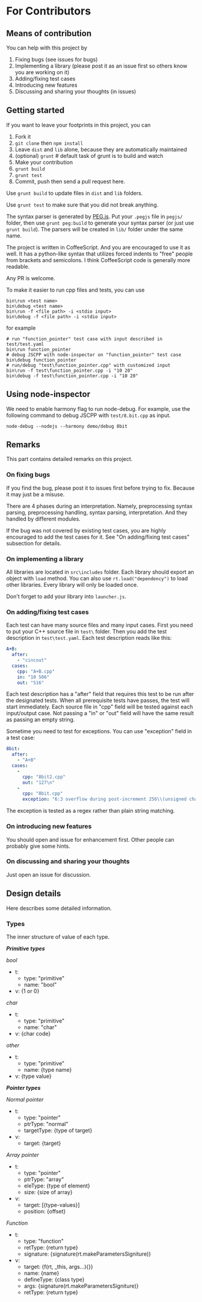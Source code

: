 # For Contributors

## Means of contribution

You can help with this project by

1. Fixing bugs (see issues for bugs)
1. Implementing a library (please post it as an issue first so others know you are working on it)
1. Adding/fixing test cases
1. Introducing new features
1. Discussing and sharing your thoughts (in issues)

## Getting started

If you want to leave your footprints in this project, you can

1. Fork it
1. `git clone` then `npm install`
1. Leave `dist` and `lib` alone, because they are automatically maintained
1. (optional) `grunt` # default task of grunt is to build and watch
1. Make your contribution
1. `grunt build`
1. `grunt test`
1. Commit, push then send a pull request here.

Use `grunt build` to update files in `dist` and `lib` folders.

Use `grunt test` to make sure that you did not break anything.

The syntax parser is generated by [PEG.js](http://pegjs.org). Put your `.pegjs` file in `pegjs/` folder, then use `grunt peg:build` to generate your syntax parser (or just use `grunt build`). The parsers will be created in `lib/` folder under the same name.

The project is written in CoffeeScript. And you are encouraged to use it as well. It has a python-like syntax that utilizes forced indents to "free" people from brackets and semicolons. I think CoffeeScript code is generally more readable.

Any PR is welcome.

To make it easier to run cpp files and tests, you can use

```
bin\run <test name>
bin\debug <test name>
bin\run -f <file path> -i <stdio input>
bin\debug -f <file path> -i <stdio input>
```

for example

```
# run "function_pointer" test case with input described in test/test.yaml
bin\run function_pointer
# debug JSCPP with node-inspector on "function_pointer" test case
bin\debug function_pointer
# run/debug "test\function_pointer.cpp" with customized input
bin\run -f test\function_pointer.cpp -i "10 20"
bin\debug -f test\function_pointer.cpp -i "10 20"
```

## Using node-inspector

We need to enable harmony flag to run node-debug. For example, use the following command to debug JSCPP with `test/8.bit.cpp` as input.

`node-debug --nodejs --harmony demo/debug 8bit`

## Remarks

This part contains detailed remarks on this project.

### On fixing bugs

If you find the bug, please post it to issues first before trying to fix. Because it may just be a misuse.

There are 4 phases during an interpretation. Namely, preprocessing syntax parsing, preprocessing handling, syntax parsing, interpretation. And they handled by different modules.

If the bug was not covered by existing test cases, you are highly encouraged to add the test cases for it. See "On adding/fixing test cases" subsection for details.

### On implementing a library

All libraries are located in `src\includes` folder. Each library should export an object with `load` method. You can also use `rt.load("dependency")` to load other libraries. Every library will only be loaded once.

Don't forget to add your library into `launcher.js`.

### On adding/fixing test cases

Each test can have many source files and many input cases. First you need to put your C++ source file in `test\` folder. Then you add the test description in `test\test.yaml`. Each test description reads like this:

```yaml
A+B:
  after:
    - "cincout"
  cases:
    cpp: "A+B.cpp"
    in: "10 506"
    out: "516"
```

Each test description has a "after" field that requires this test to be run after the designated tests. When all prerequisite tests have passes, the test will start immediately. Each source file in "cpp" field will be tested against each input/output case. Not passing a "in" or "out" field will have the same result as passing an empty string.

Sometime you need to test for exceptions. You can use "exception" field in a test case:

```yaml
8bit:
  after:
    - "A+B"
  cases:
    -
      cpp: "8bit2.cpp"
      out: "127\n"
    -
      cpp: "8bit.cpp"
      exception: "6:3 overflow during post-increment 256\\(unsigned char\\)"
```

The exception is tested as a regex rather than plain string matching.

### On introducing new features

You should open and issue for enhancement first. Other people can probably give some hints.

### On discussing and sharing your thoughts

Just open an issue for discussion.

## Design details

Here describes some detailed information.

### Types

The inner structure of value of each type.

___Primitive types___

_bool_

* t:
    - type: "primitive"
    - name: "bool"
* v: {1 or 0}

_char_

* t:
    - type: "primitive"
    - name: "char"
* v: {char code}

_other_

* t:
    - type: "primitive"
    - name: {type name}
* v: {type value}

___Pointer types___

_Normal pointer_

* t:
    - type: "pointer"
    - ptrType: "normal"
    - targetType: {type of target}
* v:
    - target: {target}

_Array pointer_

* t:
    - type: "pointer"
    - ptrType: "array"
    - eleType: {type of element}
    - size: {size of array}
* v:
    - target: [{type-values}]
    - position: {offset}

_Function_

* t:
    - type: "function"
    - retType: {return type}
    - signature: {signature(rt.makeParametersSigniture)}
* v:
    - target: {f(rt, _this, args...){}}
    - name: {name}
    - defineType: {class type}
    - args: {signature(rt.makeParametersSigniture)}
    - retType: {return type}
